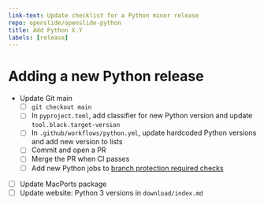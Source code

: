 ```yaml
---
link-text: Update checklist for a Python minor release
repo: openslide/openslide-python
title: Add Python X.Y
labels: [release]
---
```


# Adding a new Python release

- Update Git main
  - [ ] `git checkout main`
  - [ ] In `pyproject.toml`, add classifier for new Python version and update `tool.black.target-version`
  - [ ] In `.github/workflows/python.yml`, update hardcoded Python versions and add new version to lists
  - [ ] Commit and open a PR
  - [ ] Merge the PR when CI passes
  - [ ] Add new Python jobs to [branch protection required checks](https://github.com/openslide/openslide-python/settings/branches)
- [ ] Update MacPorts package
- [ ] Update website: Python 3 versions in `download/index.md`
